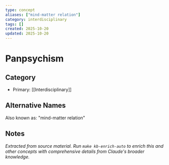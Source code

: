 ```yaml
---
type: concept
aliases: ["mind-matter relation"]
category: interdisciplinary
tags: []
created: 2025-10-20
updated: 2025-10-20
---
```


# Panpsychism

## Category

- Primary: [[Interdisciplinary]]

## Alternative Names

Also known as: "mind-matter relation"

## Notes

*Extracted from source material. Run `make kb-enrich-auto` to enrich this and other concepts with comprehensive details from Claude's broader knowledge.*
